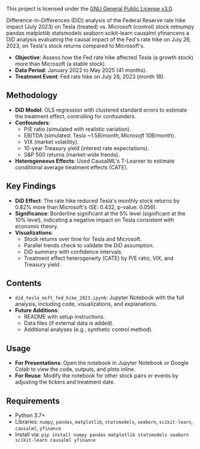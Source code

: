 This project is licensed under the [GNU General Public License v3.0](./LICENSE).


Difference-in-Differences (DiD) analysis of the Federal Reserve rate hike impact (July 2023) on Tesla (treated) vs. Microsoft (control) stock retnumpy pandas matplotlib statsmodels seaborn scikit-learn causalml yfinancens a DiD analysis evaluating the causal impact of the Fed's rate hike on July 26, 2023, on Tesla's stock returns compared to Microsoft's.

- **Objective**: Assess how the Fed rate hike affected Tesla (a growth stock) more than Microsoft (a stable stock).
- **Data Period**: January 2022 to May 2025 (41 months).
- **Treatment Event**: Fed rate hike on July 26, 2023 (month 18).

## Methodology
- **DiD Model**: OLS regression with clustered standard errors to estimate the treatment effect, controlling for confounders.
- **Confounders**:
  - P/E ratio (simulated with realistic variation).
  - EBITDA (simulated: Tesla ~$1.5B/month, Microsoft ~$10B/month).
  - VIX (market volatility).
  - 10-year Treasury yield (interest rate expectations).
  - S&P 500 returns (market-wide trends).
- **Heterogeneous Effects**: Used CausalML's T-Learner to estimate conditional average treatment effects (CATE).

## Key Findings
- **DiD Effect**: The rate hike reduced Tesla's monthly stock returns by 0.82% more than Microsoft's (SE: 0.432, p-value: 0.056).
- **Significance**: Borderline significant at the 5% level (significant at the 10% level), indicating a negative impact on Tesla consistent with economic theory.
- **Visualizations**:
  - Stock returns over time for Tesla and Microsoft.
  - Parallel trends check to validate the DiD assumption.
  - DiD summary with confidence intervals.
  - Treatment effect heterogeneity (CATE) by P/E ratio, VIX, and Treasury yield.

## Contents
- `did_tesla_msft_fed_hike_2023.ipynb`: Jupyter Notebook with the full analysis, including code, visualizations, and explanations.
- **Future Additions**:
  - README with setup instructions.
  - Data files (if external data is added).
  - Additional analyses (e.g., synthetic control method).

## Usage
- **For Presentations**: Open the notebook in Jupyter Notebook or Google Colab to view the code, outputs, and plots inline.
- **For Reuse**: Modify the notebook for other stock pairs or events by adjusting the tickers and treatment date.

## Requirements
- Python 3.7+
- Libraries: `numpy`, `pandas`, `matplotlib`, `statsmodels`, `seaborn`, `scikit-learn`, `causalml`, `yfinance`
- Install via: `pip install numpy pandas matplotlib statsmodels seaborn scikit-learn causalml yfinance`
